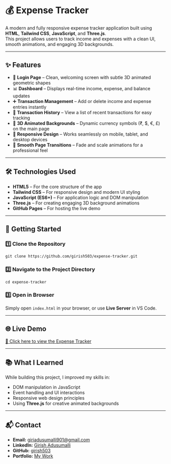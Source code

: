 # 💰 Expense Tracker

A modern and fully responsive expense tracker application built using **HTML**, **Tailwind CSS**, **JavaScript**, and **Three.js**.  
This project allows users to track income and expenses with a clean UI, smooth animations, and engaging 3D backgrounds.

---

## ✨ Features

- 🔑 **Login Page** – Clean, welcoming screen with subtle 3D animated geometric shapes  
- 📊 **Dashboard** – Displays real-time income, expense, and balance updates  
- ➕ **Transaction Management** – Add or delete income and expense entries instantly  
- 📜 **Transaction History** – View a list of recent transactions for easy tracking  
- 🎨 **3D Animated Backgrounds** – Dynamic currency symbols (₹, $, €, £) on the main page  
- 📱 **Responsive Design** – Works seamlessly on mobile, tablet, and desktop devices  
- 🔄 **Smooth Page Transitions** – Fade and scale animations for a professional feel

---

## 🛠 Technologies Used

- **HTML5** – For the core structure of the app  
- **Tailwind CSS** – For responsive design and modern UI styling  
- **JavaScript (ES6+)** – For application logic and DOM manipulation  
- **Three.js** – For creating engaging 3D background animations  
- **GitHub Pages** – For hosting the live demo

---

## 🚀 Getting Started

### 1️⃣ Clone the Repository
`git clone https://github.com/girish503/expense-tracker.git`

### 2️⃣ Navigate to the Project Directory
`cd expense-tracker`

### 3️⃣ Open in Browser
Simply open `index.html` in your browser, or use **Live Server** in VS Code.

---

## 🌐 Live Demo
[🔗 Click here to view the Expense Tracker](https://girish503.github.io/expense-tracker/)

---

## 📚 What I Learned
While building this project, I improved my skills in:
- DOM manipulation in JavaScript
- Event handling and UI interactions
- Responsive web design principles
- Using **Three.js** for creative animated backgrounds

---

## 📬 Contact
- **Email:** [giriadusumalli901@gmail.com](mailto:giriadusumalli901@gmail.com)
- **LinkedIn:** [Girish Adusumalli](https://www.linkedin.com/in/girish-adusumalli)
- **GitHub:** [girish503](https://github.com/girish503)
- **Portfolio:** [My Work](https://girish503.github.io/Girish-portfolio/)


